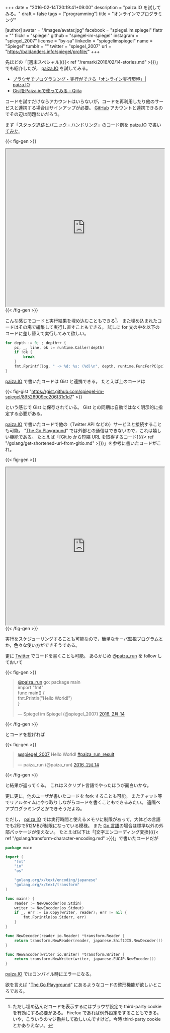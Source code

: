 +++
date = "2016-02-14T20:19:41+09:00"
description = "paiza.IO を試してみる。"
draft = false
tags = ["programming"]
title = "オンラインでプログラミング"

[author]
  avatar = "/images/avatar.jpg"
  facebook = "spiegel.im.spiegel"
  flattr = ""
  flickr = "spiegel"
  github = "spiegel-im-spiegel"
  instagram = "spiegel_2007"
  license = "by-sa"
  linkedin = "spiegelimspiegel"
  name = "Spiegel"
  tumblr = ""
  twitter = "spiegel_2007"
  url = "https://baldanders.info/spiegel/profile/"
+++

先ほどの「[週末スペシャル]({{< ref "/remark/2016/02/14-stories.md" >}})」でも紹介したが， [paiza.IO] を試してみる。

- [ブラウザでプログラミング・実行ができる「オンライン実行環境」| paiza.IO](https://paiza.io/)
- [GistをPaiza.ioで使ってみる - Qiita](http://qiita.com/omochiiiY/items/b3b3f7ece1dedca1d4e1)

コードを試すだけならアカウントはいらないが，コードを再利用したり他のサービスと連携する場合はサインアップが必要。
[GitHub] アカウントと連携できるのでその辺は問題ないだろう。

まず「[スタック追跡とパニック・ハンドリング](http://localhost:1313/golang/stack-trace-and-panic-handling/)」のコード例を [paiza.IO] で[書いてみた](https://paiza.io/projects/MencTrqIn3FYdg6u53xNSg)。

{{< fig-gen >}}
<iframe src="https://paiza.io/projects/e/MencTrqIn3FYdg6u53xNSg?theme=github" width="100%" height="500" scrolling="no" seamless="seamless"></iframe>
{{< /fig-gen >}}

こんな感じでコードと実行結果を埋め込むこともできる[^cke]。
また埋め込まれたコードはその場で編集して実行し直すこともできる。
試しに for 文の中を以下のコードに差し替えて実行してみて欲しい。

[^cke]: ただし埋め込んだコードを表示するにはブラウザ設定で third-party cookie を有効にする必要がある。 Firefox であれば例外設定をすることもできる。いや，こういうのマジ勘弁して欲しいんですけど。今時 third-party cookie とかありえない。

```go
for depth := 0; ; depth++ {
    pc, _, line, ok := runtime.Caller(depth)
    if !ok {
        break
    }
    fmt.Fprintf(log, " -> %d: %s: (%d)\n", depth, runtime.FuncForPC(pc).Name(), line)
}
```

[paiza.IO] で書いたコードは Gist と連携できる。
たとえば上のコードは

{{< fig-gist "https://gist.github.com/spiegel-im-spiegel/89526909cc206f31c1d7" >}}

という感じで Gist に保存されている。
Gist との同期は自動ではなく明示的に指定する必要がある。

[paiza.IO] で書いたコードで他の（Twitter API などの）サービスと接続することも可能。
"[The Go Playground](https://play.golang.org/)” では外部との通信はできないので，これは嬉しい機能である。
たとえば「[Git.io から短縮 URL を取得するコード]({{< ref "/golang/get-shortened-url-from-gitio.md" >}})」を参考に書いたコードがこれ。

{{< fig-gen >}}
<iframe src="https://paiza.io/projects/e/uUG8z-Teb45q4RZIBSSAeg?theme=github" width="100%" height="500" scrolling="no" seamless="seamless"></iframe>
{{< /fig-gen >}}

実行をスケジューリングすることも可能なので，簡単なサーバ監視プログラムとか，色々な使い方ができそうである。

更に [Twitter](https://twitter.com/) でコードを書くことも可能。
あらかじめ @[paiza_run](https://twitter.com/paiza_run) を follow しておいて

{{< fig-gen >}}
<blockquote class="twitter-tweet" data-lang="ja"><p lang="en" dir="ltr"><a href="https://twitter.com/paiza_run">@paiza_run</a> go: package main<br>import &quot;fmt&quot;<br>func main() {<br>    fmt.Println(&quot;Hello World!&quot;)<br>}</p>&mdash; Spiegel im Spiegel (@spiegel_2007) <a href="https://twitter.com/spiegel_2007/status/698818840533184512">2016, 2月 14</a></blockquote>
{{< /fig-gen >}}

とコードを投げれば

{{< fig-gen >}}
<blockquote class="twitter-tweet" data-lang="ja"><p lang="en" dir="ltr"><a href="https://twitter.com/spiegel_2007">@spiegel_2007</a> Hello World! <a href="https://twitter.com/hashtag/paiza_run_result?src=hash">#paiza_run_result</a></p>&mdash; paiza_run (@paiza_run) <a href="https://twitter.com/paiza_run/status/698818848921776128">2016, 2月 14</a></blockquote>
{{< /fig-gen >}}

と結果が返ってくる。
これはスクリプト言語でやったほうが面白いかな。

更に更に，他のユーザが書いたコードを fork することも可能。
またチャット等でリアルタイムにやり取りしながらコードを書くこともできるみたい。
遠隔ペアプログラミングとかできそうだよね。

ただし， [paiza.IO] では実行時間と使えるメモリに制限があって，大体どの言語でも2秒で512MBが制限になっている模様。
また [Go 言語]の場合は標準以外の外部パッケージが使えない。
たとえば以下は「[文字エンコーディング変換]({{< ref "/golang/transform-character-encoding.md" >}})」で書いたコードだが

```go
package main

import (
    "fmt"
    "io"
    "os"

    "golang.org/x/text/encoding/japanese"
    "golang.org/x/text/transform"
)

func main() {
    reader := NewDecoder(os.Stdin)
    writer := NewEncoder(os.Stdout)
    if _, err := io.Copy(writer, reader); err != nil {
        fmt.Fprintln(os.Stderr, err)
    }
}

func NewDecoder(reader io.Reader) *transform.Reader {
    return transform.NewReader(reader, japanese.ShiftJIS.NewDecoder())
}

func NewEncoder(writer io.Writer) *transform.Writer {
    return transform.NewWriter(writer, japanese.EUCJP.NewEncoder())
}
```

[paiza.IO] ではコンパイル時にエラーになる。

欲を言えば "[The Go Playground](https://play.golang.org/)” にあるようなコードの整形機能が欲しいところである。

[paiza.IO]: https://paiza.io/ "ブラウザでプログラミング・実行ができる「オンライン実行環境」| paiza.IO"
[GitHub]: https://github.com/ "GitHub"
[Go 言語]: https://golang.org/ "The Go Programming Language"
